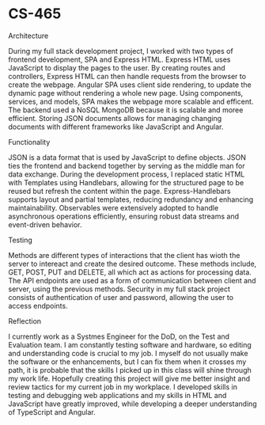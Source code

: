 # CS-465

Architecture

During my full stack development project, I worked with two types of frontend development, SPA and Express HTML. Express HTML uses JavaScript to display the pages to the user. By creating routes and controllers, Express HTML can then handle requests from the browser to create the webpage. Angular SPA uses client side rendering, to update the dynamic page without rendering a whole new page. Using components, services, and models, SPA makes the webpage more scalable and efficent. The backend used a NoSQL MongoDB because it is scalable and moree efficient. Storing JSON documents allows for managing changing documents with different frameworks like JavaScript and Angular.

Functionality

JSON is a data format that is used by JavaScript to define objects. JSON ties the frontend and backend together by serving as the middle man for data exchange. During the development process, I replaced static HTML with Templates using Handlebars, allowing for the structured page to be reused but refresh the content within the page. Express-Handlebars supports layout and partial templates, reducing redundancy and enhancing maintainability. Observables were extensively adopted to handle asynchronous operations efficiently, ensuring robust data streams and event-driven behavior.

Testing

Methods are different types of interactions that the client has wioth the server to intereact and create the desired outcome. These methods include, GET, POST, PUT and DELETE, all which act as actions for processing data. The API endpoints are used as a form of communication between client and server, using the previous methods. Security in my full stack project consists of authentication of user and password, allowing the user to access endpoints. 

Reflection

I currently work as a Systmes Engineer for the DoD, on the Test and Evaluation team. I am constantly testing software and hardware, so editing and understanding code is crucial to my job. I myself do not usually make the software or the enhancements, but I can fix them when it crosses my path, it is probable that the skills I picked up in this class will shine through my work life. Hopefully creating this project will give me better insight and review tactics for my current job in my workplace. I developed skills in testing and debugging web applications and my skills in HTML and JavaScript have greatly improved, while developing a deeper understanding of TypeScript and Angular.
